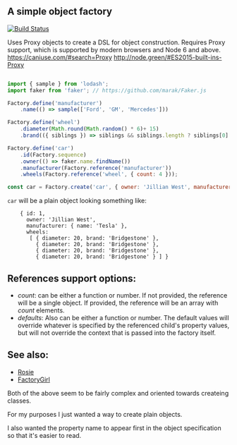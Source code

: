 ## A simple object factory

[![Build Status](https://travis-ci.org/nathanstitt/object-factory-bot.svg?branch=master)](https://travis-ci.org/nathanstitt/object-factory-bot)

Uses Proxy objects to create a DSL for object construction.  Requires Proxy support, which is supported by modern browsers and Node 6 and above.  https://caniuse.com/#search=Proxy http://node.green/#ES2015-built-ins-Proxy

```javascript

import { sample } from 'lodash';
import faker from 'faker'; // https://github.com/marak/Faker.js

Factory.define('manufacturer')
    .name(() => sample(['Ford', 'GM', 'Mercedes']))

Factory.define('wheel')
    .diameter(Math.round(Math.random() * 6)+ 15)
    .brand(({ siblings }) => siblings && siblings.length ? siblings[0].brand : sample(['Firestone', 'Cooper', 'Bridgestone']));

Factory.define('car')
    .id(Factory.sequence)
    .owner(() => faker.name.findName())
    .manufacturer(Factory.reference('manufacturer'))
    .wheels(Factory.reference('wheel', { count: 4 }));

const car = Factory.create('car', { owner: 'Jillian West', manufacturer: { name: 'Tesla' } });
```


`car` will be a plain object looking something like:
```
    { id: 1,
      owner: 'Jillian West',
      manufacturer: { name: 'Tesla' },
      wheels:
       [ { diameter: 20, brand: 'Bridgestone' },
         { diameter: 20, brand: 'Bridgestone' },
         { diameter: 20, brand: 'Bridgestone' },
         { diameter: 20, brand: 'Bridgestone' } ] }
```

## References support options:
 * *count*: can be either a function or number.  If not provided, the reference will be a single object.  If provided, the reference will be an array with _count_ elements.
 * *defaults*: Also can be either a function or number.  The default values will override whatever is specified by the referenced child's property values, but will not override the context that is passed into the factory itself.

## See also:

 * [Rosie](https://github.com/rosiejs/rosie)
 * [FactoryGirl](https://github.com/aexmachina/factory-girl)


Both of the above seem to be fairly complex and oriented towards createing classes.

For my purposes I just wanted a way to create plain objects.

I also wanted the property name to appear first in the object specification so that it's easier to read.
